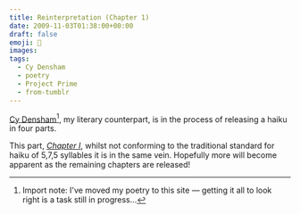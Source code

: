 ```yaml
---
title: Reinterpretation (Chapter 1)
date: 2009-11-03T01:38:00+00:00
draft: false
emoji: 🧬
images:
tags:
  - Cy Densham
  - poetry
  - Project Prime
  - from-tumblr
---
```

[Cy Densham](/poetry)[^1], my literary counterpart, is in the process of releasing a haiku in four parts.

This part, _[Chapter I](/poetry/chapter-i)_, whilst not conforming to the traditional standard for haiku of 5,7,5 syllables it is in the same vein. Hopefully more will become apparent as the remaining chapters are released!

[^1]: Import note: I've moved my poetry to this site — getting it all to look right is a task still in progress…
